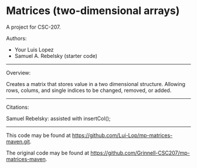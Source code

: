 # Matrices (two-dimensional arrays)

A project for CSC-207.

Authors:

* Your Luis Lopez
* Samuel A. Rebelsky (starter code)

---

Overview:

Creates a matrix that stores value in a two dimensional structure. Allowing rows, colums, and single indices to be changed, removed, or added.

---

Citations:

Samuel Rebelsky: assisted with insertCol();

---

This code may be found at <https://github.com/Lui-Lop/mp-matrices-maven.git>. 

The original code may be found at <https://github.com/Grinnell-CSC207/mp-matrices-maven>.



